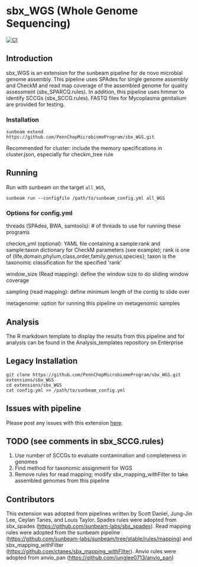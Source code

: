 # sbx_WGS (Whole Genome Sequencing)

[![CI](https://github.com/PennChopMicrobiomeProgram/sbx_WGS/actions/workflows/main.yml/badge.svg)](https://github.com/PennChopMicrobiomeProgram/sbx_WGS/actions/workflows/main.yml)

## Introduction

sbx_WGS is an extension for the sunbeam pipeline for de novo microbial genome assembly. This pipeline uses SPAdes for single genome assembly and CheckM and read map coverage of the assembled genome for quality assessment (sbx_SPARCQ.rules). In addition, this pipeline uses hmmer to identify SCCGs (sbx_SCCG.rules). FASTQ files for Mycoplasma genitalium are provided for testing.

### Installation

```
sunbeam extend https://github.com/PennChopMicrobiomeProgram/sbx_WGS.git
```

Recommended for cluster: include the memory specifications in cluster.json, especially for checkm_tree rule

## Running

Run with sunbeam on the target `all_WGS`,

```
sunbeam run --configfile /path/to/sunbeam_config.yml all_WGS
```

### Options for config.yml
threads (SPAdes, BWA, samtools): # of threads to use for running these programs

checkm_yml (optional): YAML file containing a sample:rank and sample:taxon dictionary for CheckM parameters (see example);
rank is one of {life,domain,phylum,class,order,family,genus,species};
taxon is the taxonomic classification for the specified 'rank'

window_size (Read mapping): define the window size to do sliding window coverage

sampling (read mapping): define minimum length of the contig to slide over

metagenome: option for running this pipeline on metagenomic samples

## Analysis

The R markdown template to display the results from this pipeline and for analysis can be found in the Analysis_templates repository on Enterprise

## Legacy Installation

```
git clone https://github.com/PennChopMicrobiomeProgram/sbx_WGS.git extensions/sbx_WGS
cd extensions/sbx_WGS
cat config.yml >> /path/to/sunbeam_config.yml
```

## Issues with pipeline

Please post any issues with this extension [here](https://github.com/PennChopMicrobiomeProgram/sbx_WGS/issues).

## TODO (see comments in sbx_SCCG.rules)

1. Use number of SCCGs to evaluate contamination and completeness in genomes
2. Find method for taxonomic assignment for WGS
3. Remove rules for read mapping; modify sbx_mapping_withFilter to take assembled genomes from this pipeline

## Contributors
This extension was adopted from pipelines written by Scott Daniel, Jung-Jin Lee, Ceylan Tanes, and Louis Taylor. Spades rules were adopted from sbx_spades (https://github.com/sunbeam-labs/sbx_spades). Read mapping rules were adopted from the sunbeam pipeline (https://github.com/sunbeam-labs/sunbeam/tree/stable/rules/mapping) and sbx_mapping_withFilter (https://github.com/ctanes/sbx_mapping_withFilter). Anvio rules were adopted from anvio_pan (https://github.com/junglee0713/anvio_pan)
